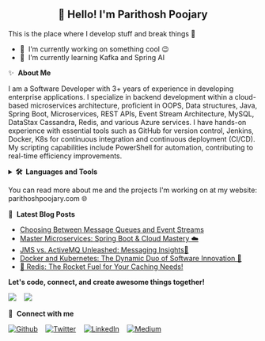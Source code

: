 <h2 align="center">👋 Hello! I'm Parithosh Poojary</h2>

This is the place where I develop stuff and break things :rofl:

- 🔭 &nbsp;I’m currently working on something cool :wink:
- 🌱 &nbsp;I’m currently learning Kafka and Spring AI

✨ &nbsp;**About Me**

<p align="left">I am a Software Developer with 3+ years of experience in developing enterprise applications. I specialize in backend development within a cloud-based microservices architecture, proficient in OOPS, Data structures, Java, Spring Boot, Microservices, REST APIs, Event Stream Architecture, MySQL, DataStax Cassandra, Redis, and various Azure services. I have hands-on experience with essential tools such as GitHub for version control, Jenkins, Docker, K8s for continuous integration and continuous deployment (CI/CD). My scripting capabilities include PowerShell for automation, contributing to real-time efficiency improvements.</p>

<details>
  <summary><b>🛠️&nbsp;&nbsp;Languages&nbsp;and&nbsp;Tools</b></summary>
  <br/>
  <p align="left"> 
    <!--Languages-->
    <img src="https://www.vectorlogo.zone/logos/java/java-vertical.svg" alt="java" width="40" height="48"/> &nbsp;
    <img src="https://raw.githubusercontent.com/devicons/devicon/master/icons/python/python-original.svg" alt="python" width="40" height="40"/> &nbsp;
    <img src="https://www.vectorlogo.zone/logos/springio/springio-ar21.svg" alt="springboot" width="70" height="40"/> &nbsp;
    <img src="https://angular.io/assets/images/logos/angular/angular.svg" alt="angular" width="40" height="40"/> &nbsp;
    <img src="https://raw.githubusercontent.com/devicons/devicon/master/icons/javascript/javascript-original.svg" alt="javascript" width="40" height="35"/> &nbsp;
    <img src="https://raw.githubusercontent.com/devicons/devicon/master/icons/html5/html5-original-wordmark.svg" alt="html5" width="40" height="40"/> &nbsp;
    <img src="https://raw.githubusercontent.com/devicons/devicon/master/icons/css3/css3-original-wordmark.svg" alt="css3" width="40" height="40"/> &nbsp;
    <img src="https://www.vectorlogo.zone/logos/nodejs/nodejs-horizontal.svg" alt="nodejs" width="70" height="40"/> &nbsp;
    <img src="https://www.vectorlogo.zone/logos/tailwindcss/tailwindcss-icon.svg" alt="tailwindcss" width="40" height="40"/> &nbsp;
    <!--Cloud-->
    <img src="https://www.vectorlogo.zone/logos/microsoft_azure/microsoft_azure-ar21.svg" alt="azure" width="70" height="40"/> &nbsp;
    <img src="https://www.vectorlogo.zone/logos/cloudops/cloudops-ar21.svg" alt="cloudops" width="60" height="40"/> &nbsp;
    <!--Messaging Tools-->
    <img src="https://www.vectorlogo.zone/logos/apache_kafka/apache_kafka-ar21.svg" alt="Kafka" width="70" height="40"/> &nbsp;
    <img src="https://www.vectorlogo.zone/logos/rabbitmq/rabbitmq-icon.svg" alt="rabbitmq" width="40" height="40"/> &nbsp;
    <!--DBs-->
    <img src="https://www.vectorlogo.zone/logos/datastax/datastax-icon.svg" alt="datastax" width="40" height="40" style="color:white"/> &nbsp;
    <img src="https://raw.githubusercontent.com/devicons/devicon/master/icons/mongodb/mongodb-original-wordmark.svg" alt="mongodb" width="40" height="40"/> &nbsp;
    <img src="https://raw.githubusercontent.com/devicons/devicon/master/icons/mysql/mysql-original-wordmark.svg" alt="mysql" width="50" height="40"/> &nbsp;
    <img src="https://raw.githubusercontent.com/devicons/devicon/master/icons/postgresql/postgresql-original-wordmark.svg" alt="postgresql" width="50" height="40"/>&nbsp;
    <img src="https://raw.githubusercontent.com/devicons/devicon/master/icons/redis/redis-original-wordmark.svg" alt="redis" width="50" height="40"/> &nbsp;    
    <!--CI/CD tools-->
    <img src="https://www.vectorlogo.zone/logos/jenkins/jenkins-icon.svg" alt="jenkins" width="50" height="40"/> &nbsp;
    <img src="https://www.vectorlogo.zone/logos/travis-ci/travis-ci-icon.svg" alt="travisci" width="50" height="40"/> &nbsp;
    <img src="https://www.vectorlogo.zone/logos/cloudbees/cloudbees-ar21.svg" alt="cloudbees" width="70" height="40"/> &nbsp;
    <img src="https://www.vectorlogo.zone/logos/docker/docker-icon.svg" alt="docker" width="60" height="40"/> &nbsp;
    <img src="https://www.vectorlogo.zone/logos/kubernetes/kubernetes-icon.svg" alt="kubernetes" width="50" height="40"/> &nbsp;
    <img src="https://www.vectorlogo.zone/logos/jfrog/jfrog-icon.svg" alt="jfrog" width="40" height="40"/> &nbsp;
    <img src="https://www.vectorlogo.zone/logos/heroku/heroku-icon.svg" alt="heroku" width="40" height="35"/> &nbsp;
    <img src="https://www.vectorlogo.zone/logos/vercel/vercel-ar21.svg" alt="vercel" width="50" height="40"/> &nbsp;
    <!--Version Control tools-->
    <img src="https://www.vectorlogo.zone/logos/git-scm/git-scm-icon.svg" alt="git" width="40" height="40"/> &nbsp;
    <img src="https://www.vectorlogo.zone/logos/gitlab/gitlab-icon.svg" alt="gitlab" width="40" height="40"/> &nbsp;
    <img src="https://www.vectorlogo.zone/logos/github/github-icon.svg" alt="github" width="40" height="40"/> &nbsp;
    <!--Scripting Tools-->
    <img src="https://www.vectorlogo.zone/logos/gnu_bash/gnu_bash-icon.svg" alt="bash" width="40" height="40"/> &nbsp;
    <!--Logging & Monitoring tools-->
    <img src="https://www.vectorlogo.zone/logos/splunk/splunk-ar21.svg" alt="splunk" width="70" height="40"/> &nbsp;
    <img src="https://www.vectorlogo.zone/logos/appdynamics/appdynamics-ar21.svg" alt="AppDynamics" width="40" height="40"/> &nbsp;
    <img src="https://www.vectorlogo.zone/logos/grafana/grafana-icon.svg" alt="grafana" width="40" height="40"/> &nbsp;
    <img src="https://www.vectorlogo.zone/logos/elastic/elastic-icon.svg" alt="elasticsearch" width="40" height="35"/> &nbsp;
    <img src="https://www.vectorlogo.zone/logos/elasticco_kibana/elasticco_kibana-icon.svg" alt="kibana" width="40" height="35"/> &nbsp;
    <!--Testing tools-->
    <img src="https://www.vectorlogo.zone/logos/getpostman/getpostman-icon.svg" alt="postman" width="40" height="40"/> &nbsp;
    <!--Servers-->
    <img src="https://raw.githubusercontent.com/devicons/devicon/master/icons/nginx/nginx-original.svg" alt="nginx" width="40" height="40"/> &nbsp;
    <img src="https://www.vectorlogo.zone/logos/apache_tomcat/apache_tomcat-ar21.svg" alt="tomcat" width="70" height="40"/> &nbsp;
    <img src="https://raw.githubusercontent.com/devicons/devicon/master/icons/linux/linux-original.svg" alt="linux" width="40" height="40"/> &nbsp;
    <!--AI-->
    <img src="https://www.vectorlogo.zone/logos/github_copilot/github_copilot-ar21.svg" alt="github-copilot" width="80" height="40"/> &nbsp;
  </p>
</details>

You can read more about me and the projects I'm working on at my website: <a href="https://parithoshpoojary-portfolio.vercel.app/home" target="blank" rel="noopener noreferrer" style="text-decoration: none;">parithoshpoojary.com&nbsp;🌐</a>

📕 &nbsp;**Latest Blog Posts**
<!-- BLOG-POST-LIST:START -->
- [Choosing Between Message Queues and Event Streams](https://dev.to/parithoshpoojary/master-microservices-spring-boot-cloud-mastery-5clc)
- [Master Microservices: Spring Boot &amp; Cloud Mastery ☁️](https://dev.to/parithoshpoojary/master-microservices-spring-boot-cloud-mastery-3l4m)
- [JMS vs. ActiveMQ Unleashed: Messaging Insights💬](https://dev.to/parithoshpoojary/jms-vs-activemq-unleashed-messaging-insights-46j5)
- [Docker and Kubernetes: The Dynamic Duo of Software Innovation 🐳](https://dev.to/parithoshpoojary/the-puzzles-of-docker-and-kubernetes-4o2j)
- [🚀 Redis: The Rocket Fuel for Your Caching Needs!](https://dev.to/parithoshpoojary/redis-the-rocket-fuel-for-your-caching-needs-3312)
<!-- BLOG-POST-LIST:END -->

**Let's code, connect, and create awesome things together!**

<p align = "left">
  <img src = "https://github-readme-stats.vercel.app/api?username=parithoshpoojary&show_icons=true&theme=bear" width = 400>&nbsp;&nbsp;&nbsp;
  <img src = "https://github-readme-streak-stats.herokuapp.com?user=parithoshpoojary&theme=dark&hide_border=true" width = 430>
</p>

🔗 &nbsp;**Connect with me**
<p>
<a href="https://github.com/parithoshpoojary" target="_blank"><img alt="Github" src="https://img.shields.io/badge/GitHub-%2312100E.svg?&style=for-the-badge&logo=Github&logoColor=white" /></a> &nbsp;&nbsp;
<a href="https://twitter.com/thePPoojary" target="_blank"><img alt="Twitter" src="https://img.shields.io/badge/twitter-%231DA1F2.svg?&style=for-the-badge&logo=twitter&logoColor=white" /></a> &nbsp;&nbsp;
<a href="https://www.linkedin.com/in/parithoshpoojary/" target="_blank"><img alt="LinkedIn" src="https://img.shields.io/badge/linkedin-%230077B5.svg?&style=for-the-badge&logo=linkedin&logoColor=white" /></a> &nbsp;&nbsp;
<a href="https://medium.com/@parithoshpoojary21" target="_blank"><img alt="Medium" src="https://img.shields.io/badge/medium-%2312100E.svg?&style=for-the-badge&logo=medium&logoColor=white" /></a>
</p>

